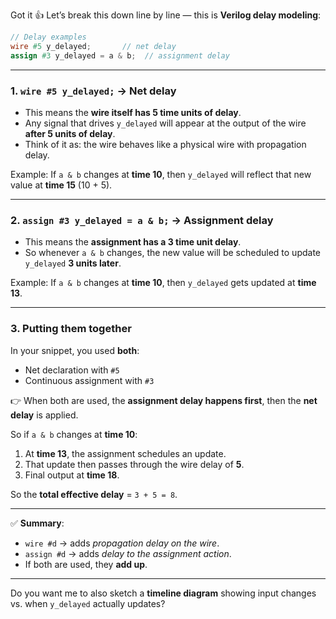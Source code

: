 Got it 👍 Let’s break this down line by line — this is **Verilog delay modeling**:

```verilog
// Delay examples
wire #5 y_delayed;       // net delay
assign #3 y_delayed = a & b;  // assignment delay
```

---

### 1. **`wire #5 y_delayed;` → Net delay**

* This means the **wire itself has 5 time units of delay**.
* Any signal that drives `y_delayed` will appear at the output of the wire **after 5 units of delay**.
* Think of it as: the wire behaves like a physical wire with propagation delay.

Example:
If `a & b` changes at **time 10**, then `y_delayed` will reflect that new value at **time 15** (10 + 5).

---

### 2. **`assign #3 y_delayed = a & b;` → Assignment delay**

* This means the **assignment has a 3 time unit delay**.
* So whenever `a & b` changes, the new value will be scheduled to update `y_delayed` **3 units later**.

Example:
If `a & b` changes at **time 10**, then `y_delayed` gets updated at **time 13**.

---

### 3. **Putting them together**

In your snippet, you used **both**:

* Net declaration with `#5`
* Continuous assignment with `#3`

👉 When both are used, the **assignment delay happens first**, then the **net delay** is applied.

So if `a & b` changes at **time 10**:

1. At **time 13**, the assignment schedules an update.
2. That update then passes through the wire delay of **5**.
3. Final output at **time 18**.

So the **total effective delay** = `3 + 5 = 8`.

---

✅ **Summary**:

* `wire #d` → adds *propagation delay on the wire*.
* `assign #d` → adds *delay to the assignment action*.
* If both are used, they **add up**.

---

Do you want me to also sketch a **timeline diagram** showing input changes vs. when `y_delayed` actually updates?
